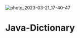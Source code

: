 ![photo_2023-03-21_17-40-47](https://user-images.githubusercontent.com/96186143/226659840-f3d11b14-0d28-4428-94db-3d9a6ffd5cd9.jpg)
# Java-Dictionary
